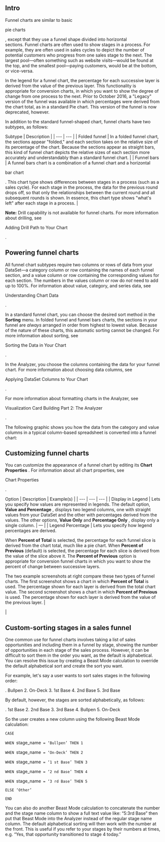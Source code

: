 

Intro
-------

Funnel charts are similar to basic

pie charts

, except that they use a funnel shape divided into horizontal sections. Funnel charts are often used to show stages in a process. For example, they are often used in sales cycles to depict the number of potential customers who progress from one sales stage to the next. The largest pool—often something such as website visits—would be found at the top, and the smallest pool—paying customers, would be at the bottom, or vice-versa.


 In the legend for a funnel chart, the percentage for each successive layer is derived from the value of the previous layer. This functionality is appropriate for conversion charts, in which you want to show the degree of change from one process to the next. Prior to October 2016, a "Legacy" version of the funnel was available in which percentages were derived from the chart total, as in a standard Pie chart. This version of the funnel is now deprecated, however.


 In addition to the standard funnel-shaped chart, funnel charts have two subtypes, as follows:


 Subtype
  |
 Description
  |
| --- | --- |
|
 Folded funnel
  |
 In a folded funnel chart, the sections appear "folded," and each section takes on the relative size of its percentage of the chart. Because the sections appear as straight bars, this kind of funnel chart depicts the relative sizes of each section more accurately and understandably than a standard funnel chart.
  |
|
 Funnel bars
  |
 A funnel bars chart is a combination of a funnel chart and a horizontal

bar chart

. This chart type shows differences between stages in a process (such as a sales cycle). For each stage in the process, the data for the previous round drops off, so that only the relationships between the current round and all subsequent rounds is shown. In essence, this chart type shows "what's left" after each stage in a process.
  |


**Note:**
 Drill capability is not available for funnel charts. For more information about drilling, see

Adding Drill Path to Your Chart

.

Powering funnel charts
------------------------

All funnel chart subtypes require two columns or rows of data from your DataSet—a category column or row containing the names of each funnel section, and a value column or row containing the corresponding values for each section. The numbers in the values column or row do
 *not*
 need to add up to 100%. For information about value, category, and series data, see

Understanding Chart Data

.


 In a standard funnel chart, you can choose the desired sort method in the
 **Sorting**
 menu. In folded funnel and funnel bars charts, the sections in your funnel are
 *always*
 arranged in order from highest to lowest value. Because of the nature of these charts, this automatic sorting cannot be changed. For more information about sorting, see

Sorting the Data in Your Chart

.


 In the Analyzer, you choose the columns containing the data for your funnel chart. For more information about choosing data columns, see

Applying DataSet Columns to Your Chart

.


 For more information about formatting charts in the Analyzer, see

Visualization Card Building Part 2: The Analyzer

.


 The following graphic shows you how the data from the category and value columns in a typical column-based spreadsheet is converted into a funnel chart:

Customizing funnel charts
---------------------------

You can customize the appearance of a funnel chart by editing its
 **Chart Properties**
 . For information about all chart properties, see

Chart Properties

.


 Option
  |
 Description
  |
 Example(s)
  |
| --- | --- | --- |
|
 Display in Legend
  |
 Lets you specify how values are represented in legends. The default option,
 **Value and Percentage**
 , displays two legend columns, one with straight values from your DataSet and the other with percentages derived from the values. The other options,
 **Value Only**
 and
 **Percentage Only**
 , display only a single column.
  |
 —
  |
|
 Legend Percentage
  |
 Lets you specify how legend percentages are derived.


 When
 **Percent of Total**
 is selected, the percentage for each funnel slice is derived from the chart total, much like a pie chart. When
 **Percent of Previous**
 (default) is selected, the percentage for each slice is derived from the value of the slice above it. The
 **Percent of Previous**
 option is appropriate for conversion funnel charts in which you want to show the percent of change between successive layers.


 The two example screenshots at right compare these two types of funnel charts. The first screenshot shows a chart in which
 **Percent of Total**
 is used. The percentage shown for each layer is derived from the total chart value. The second screenshot shows a chart in which
 **Percent of Previous**
 is used. The percentage shown for each layer is derived from the value of the previous layer.
  |


 |

Custom-sorting stages in a sales funnel
-----------------------------------------

One common use for funnel charts involves taking a list of sales opportunities and including them in a funnel by stage, showing the number of opportunities in each stage of the sales process. However, it can be difficult to sort them in the order you want, as the default is alphabetical. You can resolve this issue by creating a Beast Mode calculation to override the default alphabetical sort and create the sort you want.


 For example, let's say a user wants to sort sales stages in the following order:

. Bullpen
2. On-Deck
3. 1st Base
4. 2nd Base
5. 3rd Base

By default, however, the stages are sorted alphabetically, as follows:

. 1st Base
2. 2nd Base
3. 3rd Base
4. Bullpen
5. On-Deck

So the user creates a new column using the following Beast Mode calculation:


`CASE`


`WHEN `stage_name` = ‘Bullpen’ THEN 1`


`WHEN `stage_name` = ‘On-Deck’ THEN 2`


`WHEN `stage_name` = ‘1
 st
 Base’ THEN 3`


`WHEN `stage_name` = ‘2
 nd
 Base’ THEN 4`


`WHEN `stage_name` = ‘3
 rd
 Base’ THEN 5`


`ELSE ‘Other’`


`END`


 You can also do another Beast Mode calculation to concatenate the number and the stage name column to show a full text value like: “5:3rd Base” then put that Beast Mode into the Analyzer instead of the regular stage name column. The default alphabetical sorting will then work with the number at the front. This is useful if you refer to your stages by their numbers at times, e.g. “Yes, that opportunity transitioned to stage 4 today.”


